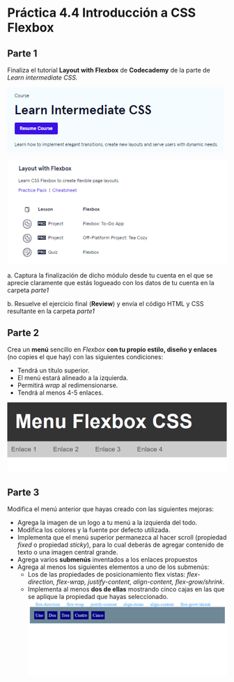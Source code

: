 # Práctica 4.4 Introducción a CSS Flexbox

## Parte 1

Finaliza el tutorial **Layout with Flexbox** de **Codecademy** de la parte de *Learn intermediate CSS.*   
      
![](media/a8ef4b8035dca1f0187f42c476dd20ce.png)  
      
![](media/566d4e87e8064f493da137dc5d096cd0.png)

 a. Captura la finalización de dicho módulo desde tu cuenta en el que se aprecie claramente que estás logueado con los datos de tu cuenta en la carpeta *parte1*

 b. Resuelve el ejercicio final (**Review**) y envía el código HTML y CSS resultante en la carpeta *parte1*

## Parte 2

Crea un **menú** sencillo en *Flexbox* **con tu propio estilo, diseño y enlaces** (no copies el que hay) con las siguientes condiciones: 
 
- Tendrá un título superior.
- El menú estará alineado a la izquierda.
- Permitirá *wrap* al redimensionarse.
- Tendrá al menos 4-5 enlaces. 

![](media/d851f648922393a1fc0987d99d970ee6.png)

## Parte 3

Modifica el menú anterior que hayas creado con las siguientes mejoras: 

- Agrega la imagen de un logo a tu menú a la izquierda del todo.
- Modifica los colores y la fuente por defecto utilizada. 
- Implementa que el menú superior permanezca al hacer scroll (propiedad *fixed* o propiedad *sticky*), para lo cual deberás de agregar contenido de texto o una imagen central grande.
- Agrega varios **submenús** inventados a los enlaces propuestos
- Agrega al menos los siguientes elementos a uno de los submenús: 
    - Los de las propiedades de posicionamiento flex vistas: *flex-direction, flex-wrap, justify-content, align-content, flex-grow/shrink*. 
    - Implementa al menos **dos de ellas** mostrando cinco cajas en las que se aplique la propiedad que hayas seleccionado. 
    ![](media/a2323243423fdas.png)